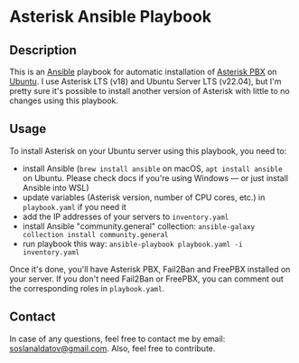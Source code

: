 # Asterisk Ansible Playbook

## Description

This is an [Ansible](https://www.ansible.com/) playbook for automatic installation of [Asterisk PBX](https://www.asterisk.org/) on [Ubuntu](https://ubuntu.com/).
I use Asterisk LTS (v18) and Ubuntu Server LTS (v22.04), but I'm pretty sure it's possible to install another version of Asterisk with little to no changes using this playbook.

## Usage

To install Asterisk on your Ubuntu server using this playbook, you need to:

- install Ansible (`brew install ansible` on macOS, `apt install ansible` on Ubuntu. Please check docs if you're using Windows — or just install Ansible into WSL)
- update variables (Asterisk version, number of CPU cores, etc.) in `playbook.yaml` if you need it
- add the IP addresses of your servers to `inventory.yaml`
- install Ansible "community.general" collection: `ansible-galaxy collection install community.general`
- run playbook this way: `ansible-playbook playbook.yaml -i inventory.yaml`

Once it's done, you'll have Asterisk PBX, Fail2Ban and FreePBX installed on your server.
If you don't need Fail2Ban or FreePBX, you can comment out the corresponding roles in `playbook.yaml`.

## Contact

In case of any questions, feel free to contact me by email: [soslanaldatov@gmail.com](mailto:soslanaldatov@gmail.com).
Also, feel free to contribute.